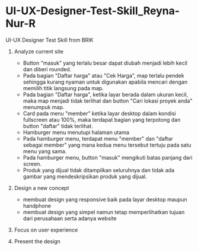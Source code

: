 # UI-UX-Designer-Test-Skill_Reyna-Nur-R
UI-UX Designer Test Skill from BRIK

1. Analyze current site
   - Button "masuk" yang terlalu besar dapat diubah menjadi lebih kecil dan diberi rounded.
   - Pada bagian "Daftar harga" atau "Cek Harga", map terlalu pendek sehingga kurang nyaman untuk digunakan apabila mencari dengan memilih titik langsung pada map.
   - Pada bagian "Daftar harga", ketika layar berada dalam ukuran kecil, maka map menjadi tidak terlihat dan button "Cari lokasi proyek anda" menumpuk map.
   - Card pada menu "member" ketika layar desktop dalam kondisi fullscreen atau 100%, maka terdapat bagian yang terpotong dan button "daftar" tidak terlihat.
   - Hamburger menu menutupi halaman utama
   - Pada hamburger menu, terdapat menu "member" dan "daftar sebagai member" yang mana kedua menu tersebut tertuju pada satu menu yang sama.
   - Pada hamburger menu, button "masuk" mengikuti batas panjang dari screen.
   - Produk yang dijual tidak ditampilkan seluruhnya dan tidak ada gambar yang mendeskripsikan produk yang dijual.

2. Design a new concept
   - membuat design yang responsive baik pada layar desktop maupun handphone
   - membuat design yang simpel namun tetap memperlihatkan tujuan dari perusahaan serta adanya website

3. Focus on user experience
   
5. Present the design
